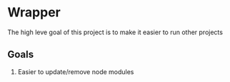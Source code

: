 # Wrapper
The high leve goal of this project is to make it easier to run other projects

## Goals
1) Easier to update/remove node modules
